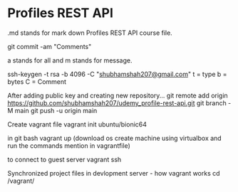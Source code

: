 # Profiles REST API

.md stands for mark down
Profiles REST API course file.

git commit -am "Comments"

a stands for all and m stands for message.

ssh-keygen -t rsa -b 4096 -C "shubhamshah207@gmail.com"
t = type
b = bytes
C = Comment


After adding public key and creating new repository...
git remote add origin https://github.com/shubhamshah207/udemy_profile-rest-api.git
git branch -M main
git push -u origin main


Create vagrant file
vagrant init ubuntu/bionic64

in git bash
vagrant up (download os create machine using virtualbox and run the commands mention in vagrantfile)

to connect to guest server
vagrant ssh

Synchronized project files in devlopment server - how vagrant works
cd /vagrant/
